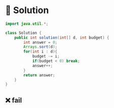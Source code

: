 # 📕 Solution

```java
import java.util.*;

class Solution {
    public int solution(int[] d, int budget) {
        int answer = 0;
        Arrays.sort(d);
        for(int i : d){
            budget -= i;
            if(budget < 0) break;
            answer++;
        }
        return answer;
    }
}
```

## ❌ fail

```java

```
